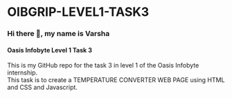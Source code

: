 # OIBGRIP-LEVEL1-TASK3
### Hi there 👋, my name is Varsha
#### Oasis Infobyte Level 1 Task 3

This is my GitHub repo for the task 3 in level 1 of the Oasis Infobyte internship.<br>
This task is to create a TEMPERATURE CONVERTER WEB PAGE using HTML and CSS and Javascript.
